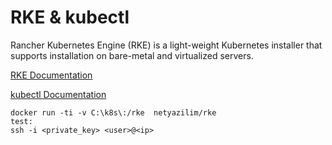 # RKE & kubectl

Rancher Kubernetes Engine (RKE) is a light-weight Kubernetes installer that supports installation on bare-metal and virtualized servers.

[RKE Documentation](https://rancher.com/docs/rke/v0.1.x/en/)

[kubectl Documentation](https://kubernetes.io/docs/reference/kubectl/overview/)

````
docker run -ti -v C:\k8s\:/rke  netyazilim/rke
test:
ssh -i <private_key> <user>@<ip>

````
